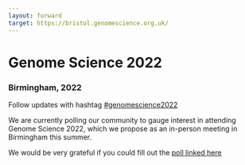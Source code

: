 ```yaml
---
layout: forward
target: https://bristol.genomescience.org.uk/
---
```



# Genome Science 2022
  
### Birmingham, 2022

Follow updates with hashtag [#genomescience2022](https://twitter.com/search?q=%23GenomeScience2022)

We are currently polling our community to gauge interest in attending Genome Science 2022, which we propose as an in-person meeting in Birmingham this summer.

We would be very grateful if you could fill out the [poll linked here](https://tinyurl.com/jytm2n8m)



